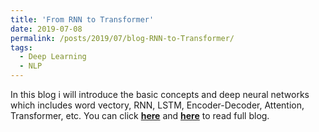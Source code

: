 ```yaml
---
title: 'From RNN to Transformer'
date: 2019-07-08
permalink: /posts/2019/07/blog-RNN-to-Transformer/
tags:
  - Deep Learning
  - NLP
---
```


In this blog i will introduce the basic concepts and deep neural networks which includes word vectory, RNN, LSTM, Encoder-Decoder, Attention, Transformer, etc. You can click [**here**](https://zhuanlan.zhihu.com/p/50915723) and [**here**](https://pridelee.github.io/files/blog/RNN-Transformer.pdf) to read full blog.
